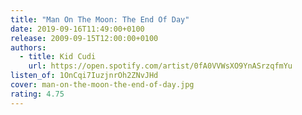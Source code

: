 ```yaml
---
title: "Man On The Moon: The End Of Day"
date: 2019-09-16T11:49:00+0100
release: 2009-09-15T12:00:00+0100
authors:
  - title: Kid Cudi
    url: https://open.spotify.com/artist/0fA0VVWsXO9YnASrzqfmYu
listen_of: 1OnCqi7IuzjnrOh2ZNvJHd
cover: man-on-the-moon-the-end-of-day.jpg
rating: 4.75
---
```

